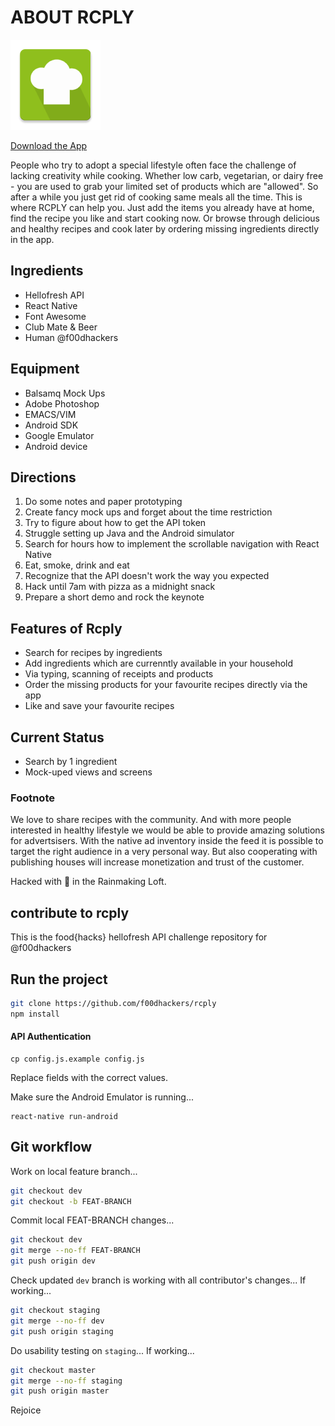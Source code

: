 # ABOUT RCPLY

![Rcply Logo](https://raw.githubusercontent.com/f00dhackers/rcply/master/android/app/src/main/res/mipmap-xxhdpi/ic_launcher.png)

[Download the App](http://bit.ly/1Vm3EkR)

People who try to adopt a special lifestyle often face the challenge of lacking creativity while cooking. Whether low carb, vegetarian, or dairy free - you are used to grab your limited set of products which are "allowed". So after a while you just get rid of cooking same meals all the time. This is where RCPLY can help you. Just add the items you already have at home, find the recipe you like and start cooking now. Or browse through delicious and healthy recipes and cook later by ordering missing ingredients directly in the app.

## Ingredients
* Hellofresh API
* React Native
* Font Awesome
* Club Mate & Beer
* Human @f00dhackers

## Equipment
* Balsamq Mock Ups
* Adobe Photoshop
* EMACS/VIM
* Android SDK
* Google Emulator
* Android device

## Directions
1. Do some notes and paper prototyping
2. Create fancy mock ups and forget about the time restriction
2. Try to figure about how to get the API token
3. Struggle setting up Java and the Android simulator
4. Search for hours how to implement the scrollable navigation with React Native
5. Eat, smoke, drink and eat
7. Recognize that the API doesn't work the way you expected
6. Hack until 7am with pizza as a midnight snack
7. Prepare a short demo and rock the keynote

## Features of Rcply
* Search for recipes by ingredients
* Add ingredients which are currenntly available in your household
* Via typing, scanning of receipts and products
* Order the missing products for your favourite recipes directly via the app
* Like and save your favourite recipes

## Current Status
* Search by 1 ingredient
* Mock-uped views and screens


### Footnote
We love to share recipes with the community. And with more people interested in healthy lifestyle we would be able to provide amazing solutions for advertsisers. With the native ad inventory inside the feed it is possible to target the right audience in a very personal way. But also cooperating with publishing houses will increase monetization and trust of the customer.

Hacked with :yellow_heart: in the Rainmaking Loft.

## contribute to rcply
This is the food{hacks} hellofresh API challenge repository for @f00dhackers

## Run the project
```bash
git clone https://github.com/f00dhackers/rcply
npm install
```

#### API Authentication
```
cp config.js.example config.js
```
Replace fields with the correct values.

Make sure the Android Emulator is running...
```
react-native run-android
```

## Git workflow

Work on local feature branch...

```bash
git checkout dev
git checkout -b FEAT-BRANCH
```

Commit local FEAT-BRANCH changes...

```bash
git checkout dev
git merge --no-ff FEAT-BRANCH
git push origin dev
```

Check updated `dev` branch is working with all contributor's changes...
If working...

```bash
git checkout staging
git merge --no-ff dev
git push origin staging
```

Do usability testing on `staging`...
If working...

```bash
git checkout master
git merge --no-ff staging
git push origin master
```

Rejoice
